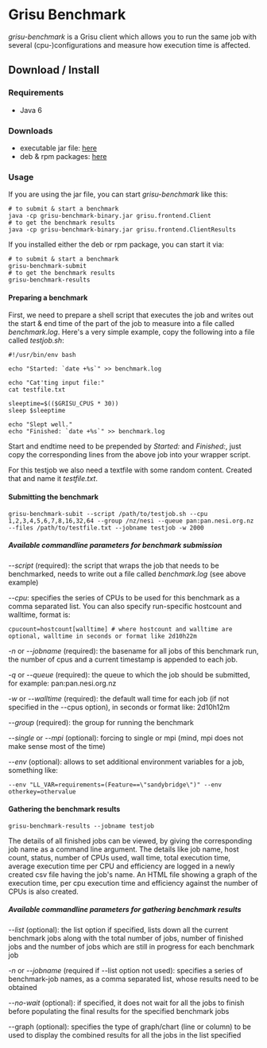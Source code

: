 Grisu Benchmark
================
 
_grisu-benchmark_  is a Grisu client which allows you to run the same job with several (cpu-)configurations and measure how execution time is affected.


Download / Install
-------------------

### Requirements

 * Java 6

### Downloads
 * executable jar file: [here](https://code.ceres.auckland.ac.nz/jenkins/job/grisu-benchmarks-SNAPSHOT/lastSuccessfulBuild/artifact/target/grisu-benchmark-binary.jar)
 * deb & rpm packages: [here](https://code.ceres.auckland.ac.nz/jenkins/job/grisu-benchmarks-SNAPSHOT/)

### Usage

If you are using the jar file, you can start _grisu-benchmark_ like this:

    # to submit & start a benchmark
    java -cp grisu-benchmark-binary.jar grisu.frontend.Client
    # to get the benchmark results
    java -cp grisu-benchmark-binary.jar grisu.frontend.ClientResults
    
    
If you installed either the deb or rpm package, you can start it via:

    # to submit & start a benchmark
    grisu-benchmark-submit
    # to get the benchmark results
    grisu-benchmark-results
    
#### Preparing a benchmark

First, we need to prepare a shell script that executes the job and writes out the start & end time of the part of the job to measure into a file called _benchmark.log_. Here's a very simple example, copy the following into a file called _testjob.sh_:

    #!/usr/bin/env bash 

    echo "Started: `date +%s`" >> benchmark.log

    echo "Cat'ting input file:"
    cat testfile.txt

    sleeptime=$(($GRISU_CPUS * 30))
    sleep $sleeptime

    echo "Slept well."
    echo "Finished: `date +%s`" >> benchmark.log

Start and endtime need to be prepended by _Started:_ and _Finished:_, just copy the corresponding lines from the above job into your wrapper script.

For this testjob we also need a textfile with some random content. Created that and name it _testfile.txt_.

#### Submitting the benchmark

    grisu-benchmark-subit --script /path/to/testjob.sh --cpu 1,2,3,4,5,6,7,8,16,32,64 --group /nz/nesi --queue pan:pan.nesi.org.nz --files /path/to/testfile.txt --jobname testjob -w 2000

##### Available commandline parameters for benchmark submission

_--script_ (required):
the script that wraps the job that needs to be benchmarked, needs to write out a file called _benchmark.log_ (see above example)

_--cpu_:
specifies the series of CPUs to be used for this benchmark as a comma separated list. You can also specify run-specific hostcount and walltime, format is: 

    cpucount=hostcount[walltime] # where hostcount and walltime are optional, walltime in seconds or format like 2d10h22m

_-n_ or _--jobname_ (required):
the basename for all jobs of this benchmark run, the number of cpus and a current timestamp is appended to each job.

_-q_ or _--queue_ (required):
the queue to which the job should be submitted, for example: pan:pan.nesi.org.nz

_-w_ or _--walltime_ (required):
the default wall time for each job (if not specified in the --cpus option), in seconds or format like: 2d10h12m

_--group_ (required):
the group for running the benchmark

_--single_ or _--mpi_ (optional):
forcing to single or mpi (mind, mpi does not make sense most of the time)

_--env_ (optional):
allows to set additional environment variables for a job, something like: 

    --env "LL_VAR=requirements=(Feature==\"sandybridge\")" --env otherkey=othervalue

#### Gathering the benchmark results

    grisu-benchmark-results --jobname testjob

The details of all finished jobs can be viewed, by giving the corresponding job name as a command line argument.
The details like job name, host count, status, number of CPUs used, wall time, total execution time, average execution time per CPU and efficiency are logged in a newly created csv file having the job's name.
An HTML file showing a graph of the execution time, per cpu execution time and efficiency against the number of CPUs is also created.

##### Available commandline parameters for gathering benchmark results

_--list_ (optional): 
the list option if specified, lists down all the current benchmark jobs along with the total number of jobs, number of finished jobs and the number of jobs which are still in progress for each benchmark job

_-n_ or _--jobname_ (required if --list option not used): 
specifies a series of benchmark-job names, as a comma separated list, whose results need to be obtained

_--no-wait_ (optional): 
if specified, it does not wait for all the jobs to finish before populating the final results for the specified benchmark jobs

--graph (optional): 
specifies the type of graph/chart (line or column) to be used to display the combined results for all the jobs in the list specified

